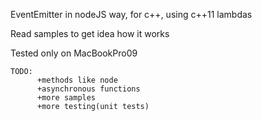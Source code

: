 EventEmitter in nodeJS way, for c++, using c++11 lambdas

Read samples to get idea how it works

Tested only on MacBookPro09

    TODO: 
          +methods like node 
          +asynchronous functions
          +more samples
          +more testing(unit tests) 